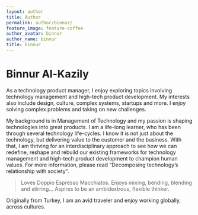 ```yaml
---
layout: author
title: Author
permalink: author/binnur/
feature_image: feature-coffee
author_avatar: binnur
author_name: binnur
title: binnur
---
```


# Binnur Al-Kazily

As a technology product manager, I enjoy exploring topics involving technology
management and high-tech product development. My interests also include
design, culture, complex systems, startups and more. I enjoy solving complex
problems and taking on new challenges.

My background is in Management of Technology and my passion is shaping technologies into great products. I am a life-long learner, who has been through several technology life-cycles. I know it is not just about the technology, but delivering value to the customer and the business. With that, I am thriving for an interdisciplinary approach to see how we can redefine, reshape and rebuild our existing frameworks for technology management and high-tech product development to champion human values. For more information, please read “Decomposing technology’s relationship with society“.

> Loves Doppio Espresso Macchiatos. Enjoys mixing, bending, blending and
> stirring... Aspires to be an ambidextrous, flexible thinker.

Originally from Turkey, I am an avid traveler and enjoy working globally, across cultures.